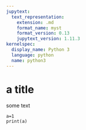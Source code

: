 ```yaml
---
jupytext:
  text_representation:
    extension: .md
    format_name: myst
    format_version: 0.13
    jupytext_version: 1.11.3
kernelspec:
  display_name: Python 3
  language: python
  name: python3
---
```


# a title

some text

```{code-cell} ipython3
a=1
print(a)
```
